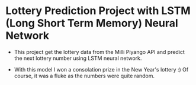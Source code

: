 # Lottery Prediction Project with LSTM (Long Short Term Memory) Neural Network

* This project get the lottery data from the Milli Piyango API and predict the next lottery number using LSTM neural network.

* With this model I won a consolation prize in the New Year's lottery :) Of course, it was a fluke as the numbers were quite random.